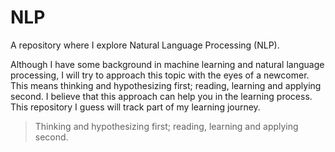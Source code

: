 # NLP

A repository where I explore Natural Language Processing (NLP).

Although I have some background in machine learning and natural
language processing,
I will try to approach this topic with the eyes of a newcomer. This means thinking and hypothesizing first; reading, learning and applying second.
I believe that this approach can help you in the learning process.
This repository I guess will track part of my learning journey.

> Thinking and hypothesizing first; reading, learning and applying second.
